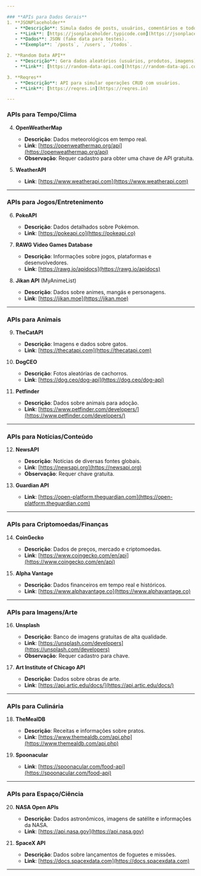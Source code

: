 ```yaml
---

### **APIs para Dados Gerais**  
1. **JSONPlaceholder**  
   - **Descrição**: Simula dados de posts, usuários, comentários e todos.  
   - **Link**: [https://jsonplaceholder.typicode.com](https://jsonplaceholder.typicode.com)  
   - **Dados**: JSON (fake data para testes).  
   - **Exemplo**: `/posts`, `/users`, `/todos`.  

2. **Random Data API**  
   - **Descrição**: Gera dados aleatórios (usuários, produtos, imagens).  
   - **Link**: [https://random-data-api.com](https://random-data-api.com)  

3. **Reqres**  
   - **Descrição**: API para simular operações CRUD com usuários.  
   - **Link**: [https://reqres.in](https://reqres.in)  

---
```


### **APIs para Tempo/Clima**  
4. **OpenWeatherMap**  
   - **Descrição**: Dados meteorológicos em tempo real.  
   - **Link**: [https://openweathermap.org/api](https://openweathermap.org/api)  
   - **Observação**: Requer cadastro para obter uma chave de API gratuita.  

5. **WeatherAPI**  
   - **Link**: [https://www.weatherapi.com](https://www.weatherapi.com)  

---

### **APIs para Jogos/Entretenimento**  
6. **PokeAPI**  
   - **Descrição**: Dados detalhados sobre Pokémon.  
   - **Link**: [https://pokeapi.co](https://pokeapi.co)  

7. **RAWG Video Games Database**  
   - **Descrição**: Informações sobre jogos, plataformas e desenvolvedores.  
   - **Link**: [https://rawg.io/apidocs](https://rawg.io/apidocs)  

8. **Jikan API** (MyAnimeList)  
   - **Descrição**: Dados sobre animes, mangás e personagens.  
   - **Link**: [https://jikan.moe](https://jikan.moe)  

---

### **APIs para Animais**  
9. **TheCatAPI**  
   - **Descrição**: Imagens e dados sobre gatos.  
   - **Link**: [https://thecatapi.com](https://thecatapi.com)  

10. **DogCEO**  
    - **Descrição**: Fotos aleatórias de cachorros.  
    - **Link**: [https://dog.ceo/dog-api](https://dog.ceo/dog-api)  

11. **Petfinder**  
    - **Descrição**: Dados sobre animais para adoção.  
    - **Link**: [https://www.petfinder.com/developers/](https://www.petfinder.com/developers/)  

---

### **APIs para Notícias/Conteúdo**  
12. **NewsAPI**  
    - **Descrição**: Notícias de diversas fontes globais.  
    - **Link**: [https://newsapi.org](https://newsapi.org)  
    - **Observação**: Requer chave gratuita.  

13. **Guardian API**  
    - **Link**: [https://open-platform.theguardian.com](https://open-platform.theguardian.com)  

---

### **APIs para Criptomoedas/Finanças**  
14. **CoinGecko**  
    - **Descrição**: Dados de preços, mercado e criptomoedas.  
    - **Link**: [https://www.coingecko.com/en/api](https://www.coingecko.com/en/api)  

15. **Alpha Vantage**  
    - **Descrição**: Dados financeiros em tempo real e históricos.  
    - **Link**: [https://www.alphavantage.co](https://www.alphavantage.co)  

---

### **APIs para Imagens/Arte**  
16. **Unsplash**  
    - **Descrição**: Banco de imagens gratuitas de alta qualidade.  
    - **Link**: [https://unsplash.com/developers](https://unsplash.com/developers)  
    - **Observação**: Requer cadastro para chave.  

17. **Art Institute of Chicago API**  
    - **Descrição**: Dados sobre obras de arte.  
    - **Link**: [https://api.artic.edu/docs/](https://api.artic.edu/docs/)  

---

### **APIs para Culinária**  
18. **TheMealDB**  
    - **Descrição**: Receitas e informações sobre pratos.  
    - **Link**: [https://www.themealdb.com/api.php](https://www.themealdb.com/api.php)  

19. **Spoonacular**  
    - **Link**: [https://spoonacular.com/food-api](https://spoonacular.com/food-api)  

---

### **APIs para Espaço/Ciência**  
20. **NASA Open APIs**  
    - **Descrição**: Dados astronômicos, imagens de satélite e informações da NASA.  
    - **Link**: [https://api.nasa.gov](https://api.nasa.gov)  

21. **SpaceX API**  
    - **Descrição**: Dados sobre lançamentos de foguetes e missões.  
    - **Link**: [https://docs.spacexdata.com](https://docs.spacexdata.com)  

---
